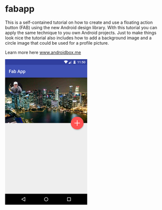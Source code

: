 # fabapp
This is a self-contained tutorial on how to create and use a floating action button (FAB) using the new Android design library. With this tutorial you can apply the same technique to you own Android projects. Just to make things look nice the tutorial also includes how to add a background image and a circle image that could be used for a profile picture. 

Learn more here www.androidbox.me

![alt text](https://github.com/steve1rm/fabapp/blob/master/protrait.png "Description goes here")
